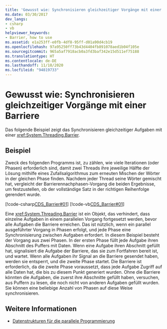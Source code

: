 ```yaml
---
title: 'Gewusst wie: Synchronisieren gleichzeitiger Vorgänge mit einer Barriere'
ms.date: 03/30/2017
dev_langs:
- csharp
- vb
helpviewer_keywords:
- Barrier, how to use
ms.assetid: e1a253ff-e0fb-4df8-95ff-d01a90d4cb19
ms.openlocfilehash: 97a95250ff73b43d4404fb891078aed1b04f105e
ms.sourcegitcommit: 965a5af7918acb0a3fd3baf342e15d511ef75188
ms.translationtype: HT
ms.contentlocale: de-DE
ms.lasthandoff: 11/18/2020
ms.locfileid: "94819733"
---
```

# <a name="how-to-synchronize-concurrent-operations-with-a-barrier"></a>Gewusst wie: Synchronisieren gleichzeitiger Vorgänge mit einer Barriere
Das folgende Beispiel zeigt das Synchronisieren gleichzeitiger Aufgaben mit einer <xref:System.Threading.Barrier>.  
  
## <a name="example"></a>Beispiel  
 Zweck des folgenden Programms ist, zu zählen, wie viele Iterationen (oder Phasen) erforderlich sind, damit zwei Threads ihre jeweilige Hälfte der Lösung mithilfe eines Zufallsalgorithmus zum erneuten Mischen der Wörter in der gleichen Phase finden. Nachdem jeder Thread seine Wörter gemischt hat, vergleicht der Barrierennachphasen-Vorgang die beiden Ergebnisse, um festzustellen, ob der vollständige Satz in der richtigen Reihenfolge gerendert wurde.  
  
 [!code-csharp[CDS_Barrier#01](../../../samples/snippets/csharp/VS_Snippets_Misc/cds_barrier/cs/barrier.cs#01)]
 [!code-vb[CDS_Barrier#01](../../../samples/snippets/visualbasic/VS_Snippets_Misc/cds_barrier/vb/barrier_vb.vb#01)]  
  
 Eine <xref:System.Threading.Barrier> ist ein Objekt, das verhindert, dass einzelne Aufgaben in einem parallelen Vorgang fortgesetzt werden, bevor alle Aufgaben die Barriere erreichen. Das ist nützlich, wenn ein parallel ausgeführter Vorgang in Phasen erfolgt, und jede Phase eine Synchronisierung zwischen Aufgaben erfordert. In diesem Beispiel besteht der Vorgang aus zwei Phasen. In der ersten Phase füllt jede Aufgabe ihren Abschnitt des Puffers mit Daten. Wenn eine Aufgabe ihren Abschnitt gefüllt hat, signalisiert die Aufgabe der Barriere, das sie zum Fortfahren bereit ist, und wartet. Wenn alle Aufgaben ihr Signal an die Barriere gesendet haben, werden sie entsperrt, und die zweite Phase startet. Die Barriere ist erforderlich, da die zweite Phase voraussetzt, dass jede Aufgabe Zugriff auf alle Daten hat, die bis zu diesem Punkt generiert wurden. Ohne die Barriere könnten die Aufgaben, die zuerst ihre Abschnitte gefüllt haben, versuchen, aus Puffern zu lesen, die noch nicht von anderen Aufgaben gefüllt wurden. Sie können eine beliebige Anzahl von Phasen auf diese Weise synchronisieren.  
  
## <a name="see-also"></a>Weitere Informationen

- [Datenstrukturen für die parallele Programmierung](../parallel-programming/data-structures-for-parallel-programming.md)
